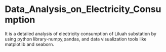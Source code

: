 # Data_Analysis_on_Electricity_Consumption
It is a detailed analysis of electricity consumption of  Liluah substation by using python library-numpy,pandas, and data visualization tools like matplotlib and seaborn.

